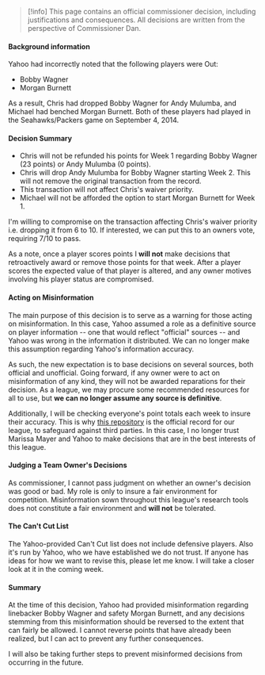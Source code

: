 > [!info] This page contains an official commissioner decision, including justifications and consequences. All decisions are written from the perspective of Commissioner Dan.

#### Background information

Yahoo had incorrectly noted that the following players were Out:
- Bobby Wagner
- Morgan Burnett

As a result, Chris had dropped Bobby Wagner for Andy Mulumba, and Michael had benched Morgan Burnett. Both of these players had played in the Seahawks/Packers game on September 4, 2014.

#### Decision Summary

- Chris will not be refunded his points for Week 1 regarding Bobby Wagner (23 points) or Andy Mulumba (0 points).
- Chris will drop Andy Mulumba for Bobby Wagner starting Week 2. This will not remove the original transaction from the record.
- This transaction will not affect Chris's waiver priority.
- Michael will not be afforded the option to start Morgan Burnett for Week 1.

I'm willing to compromise on the transaction affecting Chris's waiver priority i.e. dropping it from 6 to 10. If interested, we can put this to an owners vote, requiring 7/10 to pass.

As a note, once a player scores points I **will not** make decisions that retroactively award or remove those points for that week. After a player scores the expected value of that player is altered, and any owner motives involving his player status are compromised.

#### Acting on Misinformation

The main purpose of this decision is to serve as a warning for those acting on misinformation. In this case, Yahoo assumed a role as a definitive source on player information -- one that would reflect "official" sources -- and Yahoo was wrong in the information it distributed. We can no longer make this assumption regarding Yahoo's information accuracy.

As such, the new expectation is to base decisions on several sources, both official and unofficial. Going forward, if any owner were to act on misinformation of any kind, they will not be awarded reparations for their decision. As a league, we may procure some recommended resources for all to use, but **we can no longer assume any source is definitive**.

Additionally, I will be checking everyone's point totals each week to insure their accuracy. This is why [this repository](https://github.com/bergren2/fflegacy) is the official record for our league, to safeguard against third parties. In this case, I no longer trust Marissa Mayer and Yahoo to make decisions that are in the best interests of this league.

#### Judging a Team Owner's Decisions

As commissioner, I cannot pass judgment on whether an owner's decision was good or bad. My role is only to insure a fair environment for competition. Misinformation sown throughout this league's research tools does not constitute a fair environment and **will not** be tolerated.

#### The Can't Cut List

The Yahoo-provided Can't Cut list does not include defensive players. Also it's run by Yahoo, who we have established we do not trust. If anyone has ideas for how we want to revise this, please let me know. I will take a closer look at it in the coming week.

#### Summary

At the time of this decision, Yahoo had provided misinformation regarding linebacker Bobby Wagner and 
safety Morgan Burnett, and any decisions stemming from this misinformation should be reversed to the extent that can fairly be allowed. I cannot reverse points that have already been realized, but I can act to prevent any further consequences.

I will also be taking further steps to prevent misinformed decisions from occurring in the future.